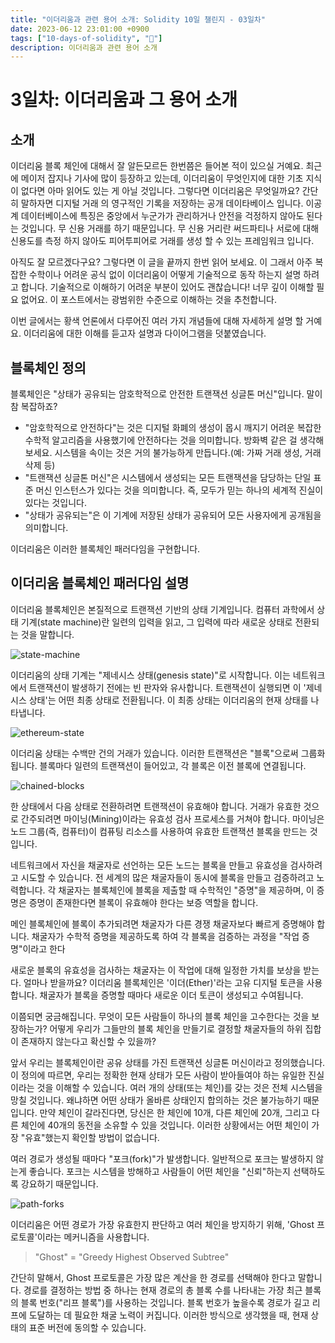 ```yaml
---
title: "이더리움과 관련 용어 소개: Solidity 10일 챌린지 - 03일차"
date: 2023-06-12 23:01:00 +0900
tags: ["10-days-of-solidity", "🌿"]
description: 이더리움과 관련 용어 소개
---
```


# 3일차: 이더리움과 그 용어 소개

## 소개

이더리움 블록 체인에 대해서 잘 알든모르든 한번쯤은 들어본 적이 있으실 거예요. 최근에 메이저 잡지나 기사에 많이 등장하고 있는데, 이더리움이 무엇인지에 대한 기초 지식이 없다면 아마 읽어도 있는 게 아닐 것입니다. 그렇다면 이더리움은 무엇일까요? 간단히 말하자면 디지털 거래 의 영구적인 기록을 저장하는 공개 데이타베이스 입니다. 이공계 데이터베이스에 특징은 중앙에서 누군가가 관리하거나 안전을 걱정하지 않아도 된다는 것입니다. 무 신용 거래를 하기 때문입니다. 무 신용 거리란 써드파티나 서로에 대해 신용도를 측정 하지 않아도 피어투피어로 거래를 생성 할 수 있는 프레임워크 입니다.

아직도 잘 모르겠다구요? 그렇다면 이 글을 끝까지 한번 읽어 보세요. 이 그래서 아주 복잡한 수학이나 어려운 공식 없이 이더리움이 어떻게 기술적으로 동작 하는지 설명 하려고 합니다. 기술적으로 이해하기 어려운 부분이 있어도 괜찮습니다! 너무 깊이 이해할 필요 없어요. 이 포스트에서는 광범위한 수준으로 이해하는 것을 추천합니다.

이번 글에서는 황색 언론에서 다루어진 여러 가지 개념들에 대해 자세하게 설명 할 거예요. 이더리움에 대한 이해를 듣고자 설명과 다이어그램을 덧붙였습니다.

## 블록체인 정의

블록체인은 "상태가 공유되는 암호학적으로 안전한 트랜잭션 싱글톤 머신"입니다. 말이 참 복잡하죠?

- "암호학적으로 안전하다"는 것은 디지털 화폐의 생성이 몹시 깨지기 어려운 복잡한 수학적 알고리즘을 사용했기에 안전하다는 것을 의미합니다. 방화벽 같은 걸 생각해 보세요. 시스템을 속이는 것은 거의 불가능하게 만듭니다.(예: 가짜 거래 생성, 거래 삭제 등)
- "트랜잭션 싱글톤 머신"은 시스템에서 생성되는 모든 트랜잭션을 담당하는 단일 표준 머신 인스턴스가 있다는 것을 의미합니다. 즉, 모두가 믿는 하나의 세계적 진실이 있다는 것입니다.
- "상태가 공유되는"은 이 기계에 저장된 상태가 공유되어 모든 사용자에게 공개됨을 의미합니다.

이더리움은 이러한 블록체인 패러다임을 구현합니다.

## 이더리움 블록체인 패러다임 설명

이더리움 블록체인은 본질적으로 트랜잭션 기반의 상태 기계입니다. 컴퓨터 과학에서 상태 기계(state machine)란 일련의 입력을 읽고, 그 입력에 따라 새로운 상태로 전환되는 것을 말합니다.

![state-machine][state-machine-example-image]

이더리움의 상태 기계는 "제네시스 상태(genesis state)"로 시작합니다. 이는 네트워크에서 트랜잭션이 발생하기 전에는 빈 판자와 유사합니다. 트랜잭션이 실행되면 이 '제네시스 상태'는 어떤 최종 상태로 전환됩니다. 이 최종 상태는 이더리움의 현재 상태를 나타냅니다.

![ethereum-state][ethereum-state-machine-image]

이더리움 상태는 수백만 건의 거래가 있습니다. 이러한 트랜잭션은 "블록"으로써 그룹화됩니다. 블록마다 일련의 트랜잭션이 들어있고, 각 블록은 이전 블록에 연결됩니다.

![chained-blocks][chained-blocks-image]

한 상태에서 다음 상태로 전환하려면 트랜잭션이 유효해야 합니다. 거래가 유효한 것으로 간주되려면 마이닝(Mining)이라는 유효성 검사 프로세스를 거쳐야 합니다. 마이닝은 노드 그룹(즉, 컴퓨터)이 컴퓨팅 리소스를 사용하여 유효한 트랜잭션 블록을 만드는 것입니다.

네트워크에서 자신을 채굴자로 선언하는 모든 노드는 블록을 만들고 유효성을 검사하려고 시도할 수 있습니다. 전 세계의 많은 채굴자들이 동시에 블록을 만들고 검증하려고 노력합니다. 각 채굴자는 블록체인에 블록을 제출할 때 수학적인 "증명"을 제공하며, 이 증명은 증명이 존재한다면 블록이 유효해야 한다는 보증 역할을 합니다.

메인 블록체인에 블록이 추가되려면 채굴자가 다른 경쟁 채굴자보다 빠르게 증명해야 합니다. 채굴자가 수학적 증명을 제공하도록 하여 각 블록을 검증하는 과정을 "작업 증명"이라고 한다

새로운 블록의 유효성을 검사하는 채굴자는 이 작업에 대해 일정한 가치를 보상을 받는다. 얼마나 받을까요? 이더리움 블록체인은 '이더(Ether)'라는 고유 디지털 토큰을 사용합니다. 채굴자가 블록을 증명할 때마다 새로운 이더 토큰이 생성되고 수여됩니다.

이쯤되면 궁금해집니다. 무엇이 모든 사람들이 하나의 블록 체인을 고수한다는 것을 보장하는가? 어떻게 우리가 그들만의 블록 체인을 만들기로 결정할 채굴자들의 하위 집합이 존재하지 않는다고 확신할 수 있을까?

앞서 우리는 블록체인이란 공유 상태를 가진 트랜잭션 싱글톤 머신이라고 정의했습니다. 이 정의에 따르면, 우리는 정확한 현재 상태가 모든 사람이 받아들여야 하는 유일한 진실이라는 것을 이해할 수 있습니다. 여러 개의 상태(또는 체인)를 갖는 것은 전체 시스템을 망칠 것입니다. 왜냐하면 어떤 상태가 올바른 상태인지 합의하는 것은 불가능하기 때문입니다. 만약 체인이 갈라진다면, 당신은 한 체인에 10개, 다른 체인에 20개, 그리고 다른 체인에 40개의 동전을 소유할 수 있을 것입니다. 이러한 상황에서는 어떤 체인이 가장 "유효"했는지 확인할 방법이 없습니다.

여러 경로가 생성될 때마다 "포크(fork)"가 발생합니다. 일반적으로 포크는 발생하지 않는게 좋습니다. 포크는 시스템을 방해하고 사람들이 어떤 체인을 "신뢰"하는지 선택하도록 강요하기 때문입니다.

![path-forks][path-forks-image]

이더리움은 어떤 경로가 가장 유효한지 판단하고 여러 체인을 방지하기 위해, 'Ghost 프로토콜'이라는 메커니즘을 사용합니다.

> "Ghost" = "Greedy Highest Observed Subtree"

간단히 말해서, Ghost 프로토콜은 가장 많은 계산을 한 경로를 선택해야 한다고 말합니다. 경로를 결정하는 방법 중 하나는 현재 경로의 총 블록 수를 나타내는 가장 최근 블록의 블록 번호("리프 블록")를 사용하는 것입니다. 블록 번호가 높을수록 경로가 길고 리프에 도달하는 데 필요한 채굴 노력이 커집니다. 이러한 방식으로 생각했을 때, 현재 상태의 표준 버전에 동의할 수 있습니다.

[state-machine-example-image]: https://lh6.googleusercontent.com/NPlDkt5JLaf3DEaR4wlsIyqadKU-AOiDc9gdoswGf5qKboc9LpaUtuaNNk5dUbmUZBqiyZ8emKJLyvoVOjhMhl7gpMuA7qA41QCasS2TNSpqC3-4IdDpzF8ctJe0r5rIeeiCUr11

[ethereum-state-machine-image]: https://lh4.googleusercontent.com/X2Z8PQvRipuCgjTxva2bvpRYHexTkuamnDK39gge1CYAqBnTahUE6WQ6hoA0Ij4QGTxuiGPNR45Vj26UZh1BXQq8gpm_WKF3ddHIoUR_2k_TxGYs2srsQnhMOrGO9w1gsvxfvDpr

[chained-blocks-image]: https://lh5.googleusercontent.com/nzlGB0PyHK9YnEdBf1mOfwJMDbbMPCSGG7Mq0E3Lqcxo7r1ri8zlppPwz3SFZA3fhnSlGMatrLpBihAPsiEjhbHgvXpsN5dv9N2fv96uCD7GJSLfhNdPHJyPqulRJz-TfpyFEsMV

[path-forks-image]: https://lh5.googleusercontent.com/ny27GKZWZLn6mng9K51L4wtATbNsrcizMOjETL-CXoYwdhZbxkUhpt04JA6_s6D6cbDi8YNq_dcbtdLEMIfqJTIeb5uHFKbRsxOrDEg9BQo-IUoUpWm1GxiOXztFeQtVT-Gec8Nr
